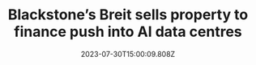 ---
external: true
url: https://www.ft.com/content/e6f2e31f-265e-4145-9689-93048e5a440d
title: Blackstone’s Breit sells property to finance push into AI data centres
description: Flagship $68bn real estate fund turns net seller to meet redemptions and serve artificial intelligence boom
date: 2023-07-30T15:00:09.808Z
icon: https://www.google.com/s2/favicons?domain=ft.com&sz=32
source: Financial Times
---